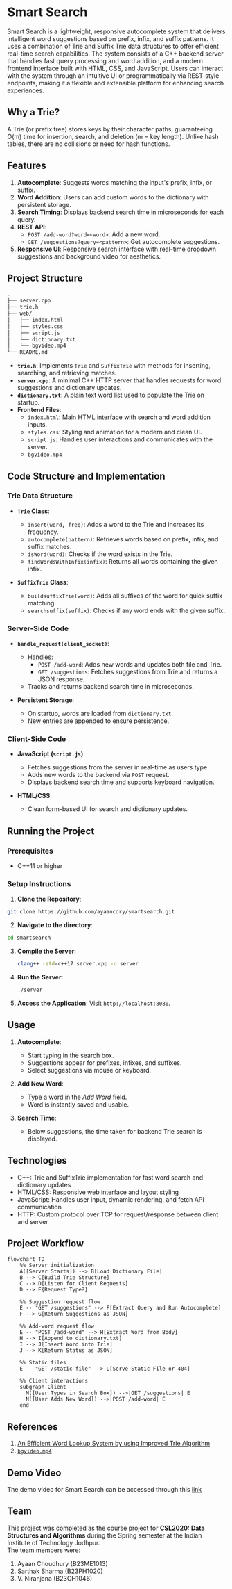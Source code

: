 # Smart Search

Smart Search is a lightweight, responsive autocomplete system that delivers intelligent word suggestions based on prefix, infix, and suffix patterns. It uses a combination of Trie and Suffix Trie data structures to offer efficient real-time search capabilities. The system consists of a C++ backend server that handles fast query processing and word addition, and a modern frontend interface built with HTML, CSS, and JavaScript. Users can interact with the system through an intuitive UI or programmatically via REST-style endpoints, making it a flexible and extensible platform for enhancing search experiences.

## Why a Trie?
A Trie (or prefix tree) stores keys by their character paths, guaranteeing O(m) time for insertion, search, and deletion (m = key length). Unlike hash tables, there are no collisions or need for hash functions. 

## Features

1. **Autocomplete**: Suggests words matching the input's prefix, infix, or suffix.  
2. **Word Addition**: Users can add custom words to the dictionary with persistent storage.  
3. **Search Timing**: Displays backend search time in microseconds for each query.  
4. **REST API**:  
   - `POST /add-word?word=<word>`: Add a new word.  
   - `GET /suggestions?query=<pattern>`: Get autocomplete suggestions.
5. **Responsive UI**: Responsive search interface with real-time dropdown suggestions and background video for aesthetics.


## Project Structure
```bash
.
├── server.cpp          
├── trie.h             
├── web/
│   ├── index.html      
│   ├── styles.css      
│   ├── script.js       
│   └── dictionary.txt
│   └── bgvideo.mp4  
└── README.md

```
- **`trie.h`**: Implements `Trie` and `SuffixTrie` with methods for inserting, searching, and retrieving matches.  
- **`server.cpp`**: A minimal C++ HTTP server that handles requests for word suggestions and dictionary updates.  
- **`dictionary.txt`**: A plain text word list used to populate the Trie on startup.  
- **Frontend Files**:  
  - `index.html`: Main HTML interface with search and word addition inputs.  
  - `styles.css`: Styling and animation for a modern and clean UI.  
  - `script.js`: Handles user interactions and communicates with the server.  
  - `bgvideo.mp4`


## Code Structure and Implementation

### Trie Data Structure

- **`Trie` Class**:
  - `insert(word, freq)`: Adds a word to the Trie and increases its frequency.  
  - `autocomplete(pattern)`: Retrieves words based on prefix, infix, and suffix matches.  
  - `isWord(word)`: Checks if the word exists in the Trie.  
  - `findWordsWithInfix(infix)`: Returns all words containing the given infix.

- **`SuffixTrie` Class**:
  - `buildsuffixTrie(word)`: Adds all suffixes of the word for quick suffix matching.  
  - `searchsuffix(suffix)`: Checks if any word ends with the given suffix.


### Server-Side Code

- **`handle_request(client_socket)`**:
  - Handles:
    - `POST /add-word`: Adds new words and updates both file and Trie.
    - `GET /suggestions`: Fetches suggestions from Trie and returns a JSON response.
  - Tracks and returns backend search time in microseconds.

- **Persistent Storage**:
  - On startup, words are loaded from `dictionary.txt`.  
  - New entries are appended to ensure persistence.


### Client-Side Code

- **JavaScript (`script.js`)**:
  - Fetches suggestions from the server in real-time as users type.  
  - Adds new words to the backend via `POST` request.  
  - Displays backend search time and supports keyboard navigation.

- **HTML/CSS**:
  - Clean form-based UI for search and dictionary updates.  


## Running the Project

### Prerequisites

- C++11 or higher  

### Setup Instructions

1. **Clone the Repository**:  
  ```bash
  git clone https://github.com/ayaancdry/smartsearch.git
  ```
2. **Navigate to the directory**:
  ```bash
  cd smartsearch
  ```
3. **Compile the Server**:
   ```bash
   clang++ -std=c++17 server.cpp -o server
   ```
4. **Run the Server**:
   ```bash
   ./server
   ```
5. **Access the Application**:
   Visit `http://localhost:8080`. 


## Usage

1. **Autocomplete**:
    - Start typing in the search box.
    - Suggestions appear for prefixes, infixes, and suffixes.
    - Select suggestions via mouse or keyboard.

2. **Add New Word**:
    - Type a word in the *Add Word* field.
    - Word is instantly saved and usable.

3. **Search Time**:
    - Below suggestions, the time taken for backend Trie search is displayed.


## Technologies

- C++: Trie and SuffixTrie implementation for fast word search and dictionary updates
- HTML/CSS: Responsive web interface and layout styling
- JavaScript: Handles user input, dynamic rendering, and fetch API communication
- HTTP: Custom protocol over TCP for request/response between client and server

## Project Workflow

```mermaid
flowchart TD
    %% Server initialization
    A([Server Starts]) --> B[Load Dictionary File]
    B --> C[Build Trie Structure]
    C --> D[Listen for Client Requests]
    D --> E{Request Type?}

    %% Suggestion request flow
    E -- "GET /suggestions" --> F[Extract Query and Run Autocomplete]
    F --> G[Return Suggestions as JSON]

    %% Add‑word request flow
    E -- "POST /add-word" --> H[Extract Word from Body]
    H --> I[Append to dictionary.txt]
    I --> J[Insert Word into Trie]
    J --> K[Return Status as JSON]

    %% Static files
    E -- "GET /static file" --> L[Serve Static File or 404]

    %% Client interactions
    subgraph Client
      M([User Types in Search Box]) -->|GET /suggestions| E
      N([User Adds New Word]) -->|POST /add-word| E
    end
```
## References
1. [An Efficient Word Lookup System by using Improved Trie Algorithm](https://arxiv.org/pdf/1911.01763)
2. [`bgvideo.mp4`](https://www.pexels.com/)

## Demo Video
The demo video for Smart Search can be accessed through this [link](https://www.youtube.com/watch?v=9UQ69zo99Ec)

## Team
This project was completed as the course project for **CSL2020: Data Structures and Algorithms** during the Spring semester at the Indian Institute of Technology Jodhpur.  
The team members were:  
1. Ayaan Choudhury (B23ME1013)  
2. Sarthak Sharma (B23PH1020)  
3. V. Niranjana (B23CH1046)  


   
